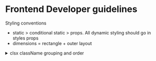 # Frontend Developer guidelines

Styling conventions

- static > conditional static > props. All dynamic styling should go in styles props
- dimensions = rectangle + outer layout

<details>
<summary>clsx className grouping and order</summary>
  <pre>
  - layer: z-position
  - outer layout: fixed bottom-1/2 left-0 -translate-x-1/2
  - rectangle: mt-3 min-w-fit min-w-10 flex-grow shrink-0
  - inner layout: px-3 py-2 flex flex-col gap-3 justify-between items-center
  - overflow behavior: overflow-scroll
  - border: borer-2 outline-none shadow-md
  - colors: clr-controls
  - text: text-start text-sm font-semibold whitespace-nowrap
  - behavior modifiers: select-none disabled:cursor-not-allowed
  - transitions: 
  </pre>
</details>

